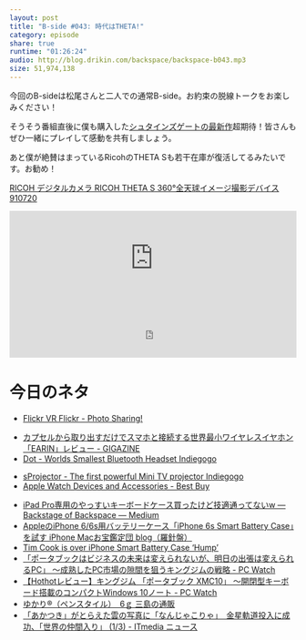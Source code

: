 ```yaml
---
layout: post
title: "B-side #043: 時代はTHETA!"
category: episode
share: true
runtime: "01:26:24"
audio: http://blog.drikin.com/backspace/backspace-b043.mp3
size: 51,974,138
---
```


今回のB-sideは松尾さんと二人での通常B-side。お約束の脱線トークをお楽しみください！

そうそう番組直後に僕も購入した[シュタインズゲートの最新作](http://www.amazon.co.jp/gp/product/B0109TSE36/ref=as_li_ss_tl?ie=UTF8&camp=247&creative=7399&creativeASIN=B0109TSE36&linkCode=as2&tag=driftking-22)超期待！皆さんもぜひ一緒にプレイして感動を共有しましょう。

あと僕が絶賛はまっているRicohのTHETA Sも若干在庫が復活してるみたいです。お勧め！

<a rel="nofollow" href="http://www.amazon.co.jp/gp/product/B014US3FQI/ref=as_li_ss_tl?ie=UTF8&camp=247&creative=7399&creativeASIN=B014US3FQI&linkCode=as2&tag=driftking-22">RICOH デジタルカメラ RICOH THETA S 360°全天球イメージ撮影デバイス 910720</a><img src="http://ir-jp.amazon-adsystem.com/e/ir?t=driftking-22&l=as2&o=9&a=B014US3FQI" width="1" height="1" border="0" alt="" style="border:none !important; margin:0px !important;" />

<iframe width="100%" height="166" scrolling="no" frameborder="no" src="https://w.soundcloud.com/player/?url=https%3A//api.soundcloud.com/tracks/236913867&amp;color=ff5500&amp;auto_play=false&amp;hide_related=false&amp;show_comments=true&amp;show_user=true&amp;show_reposts=false"></iframe>
<iframe src="http://backspace.fm/subscribes.html" width="100%" height="92" scrolling="no" frameborder="0"></iframe>

# 今日のネタ

* [Flickr VR  Flickr - Photo Sharing!](https://www.flickr.com/vr)
- [カプセルから取り出すだけでスマホと接続する世界最小ワイヤレスイヤホン「EARIN」レビュー - GIGAZINE](http://gigazine.net/news/20151207-earin/)
- [Dot - Worlds Smallest Bluetooth Headset  Indiegogo](https://www.indiegogo.com/projects/dot-world-s-smallest-bluetooth-headset#/)
* [sProjector - The first powerful Mini TV projector  Indiegogo](https://www.indiegogo.com/projects/sprojector-the-first-powerful-mini-tv-projector/x/9650831#/)
* [Apple Watch Devices and Accessories - Best Buy](http://www.bestbuy.com/site/wearable-technology/apple-watch-device-accessories/pcmcat748300489081.c?id=pcmcat748300489081&ref=199&loc=SnlbqrT3b2s&acampID=1&siteID=SnlbqrT3b2s-KEqjjKc99VD_vLRb0Qk.5A)
- [iPad Pro専用のやっすいキーボードケース買ったけど技適通ってないw — Backstage of Backspace — Medium](https://medium.com/backstage-of-backspace/ipad-pro%E5%B0%82%E7%94%A8%E3%81%AE%E3%82%84%E3%81%A3%E3%81%99%E3%81%84%E3%82%AD%E3%83%BC%E3%83%9C%E3%83%BC%E3%83%89%E3%82%B1%E3%83%BC%E3%82%B9%E8%B2%B7%E3%81%A3%E3%81%9F%E3%81%91%E3%81%A9%E6%8A%80%E9%81%A9%E9%80%9A%E3%81%A3%E3%81%A6%E3%81%AA%E3%81%84w-148bdd1bdf6b#.81arg92yi)
- [AppleのiPhone 6/6s用バッテリーケース「iPhone 6s Smart Battery Case」を試す  iPhone  Macお宝鑑定団 blog（羅針盤）](http://www.macotakara.jp/blog/iphone/entry-28746.html)
- [Tim Cook is over iPhone Smart Battery Case ‘Hump’](http://mashable.com/2015/12/09/tim-cook-iphone-smart-battery-case-hump/#Lmrj3nLcFsqB)
- [「ポータブックはビジネスの未来は変えられないが、明日の出張は変えられるPC」 ～成熟したPC市場の隙間を狙うキングジムの戦略 - PC Watch](http://pc.watch.impress.co.jp/docs/news/20151208_734280.html)
- [【Hothotレビュー】キングジム 「ポータブック XMC10」 ～開閉型キーボード搭載のコンパクトWindows 10ノート - PC Watch](http://pc.watch.impress.co.jp/docs/column/hothot/20151208_734116.html)
- [ゆかり®（ペンスタイル）　6ｇ  三島の通販](http://mishimashop.jp/shop/item_detail?category_id=0&amp;item_id=1731595)
- [「あかつき」がとらえた雲の写真に「なんじゃこりゃ」　金星軌道投入に成功、「世界の仲間入り」 (1/3) - ITmedia ニュース](http://www.itmedia.co.jp/news/articles/1512/09/news152.html)

